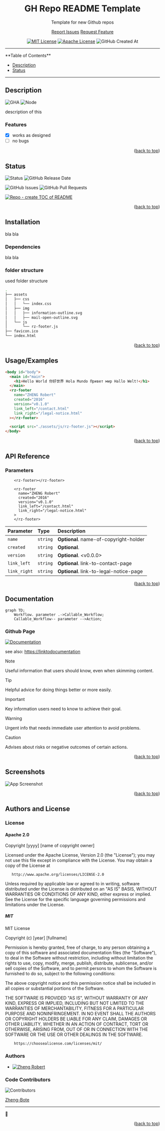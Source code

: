 <div id="top" align="center">
<h1>GH Repo README Template</h1>

<p>Template for new Github repos</p>

[Report Issues](https://github.com/Zheng-Bote/repo-template/issues)&nbsp;[Request Feature](https://github.com/Zheng-Bote/repo-template/pulls)

[![MIT License](https://img.shields.io/badge/License-MIT-green.svg)](https://choosealicense.com/licenses/mit/)
[![Apache License](https://img.shields.io/badge/License-Apache_2.0-yellow.svg)](https://choosealicense.com/licenses/apache/)
![GitHub Created At](https://img.shields.io/github/created-at/Zheng-Bote/repo-template)

</div>

<hr>
<!-- START doctoc generated TOC please keep comment here to allow auto update -->
<!-- DON'T EDIT THIS SECTION, INSTEAD RE-RUN doctoc TO UPDATE -->
**Table of Contents**

- [Description](#description)
- [Status](#status)

<!-- END doctoc generated TOC please keep comment here to allow auto update -->
<hr>

## Description

![GHA](https://img.shields.io/badge/Github-Action-black?logo=githubactions)
![Node](https://img.shields.io/badge/Nodes-20-blue?logo=tsnode)

description of this

### Features

- [x] works as designed
- [ ] no bugs

<p align="right">(<a href="#top">back to top</a>)</p>

## Status

![Status](https://img.shields.io/badge/Status-works-green)
![GitHub Release Date](https://img.shields.io/github/release-date/Zheng-Bote/repo-template)

![GitHub Issues](https://img.shields.io/github/issues/Zheng-Bote/repo-template)
![GitHub Pull Requests](https://img.shields.io/github/issues-pr/Zheng-Bote/repo-template)

[![Repo - create TOC of README](https://github.com/Zheng-Bote/repo-template/actions/workflows/repo-create_doctoc.yml/badge.svg)](https://github.com/Zheng-Bote/repo-template/actions/workflows/repo-create_doctoc.yml)

<p align="right">(<a href="#top">back to top</a>)</p>

## Installation

bla bla

### Dependencies

bla bla

### folder structure

used folder structure

```bash
.
├── assets
│   ├── css
│   │   └── index.css
│   ├── img
│   │   ├── information-outline.svg
│   │   ├── mail-open-outline.svg
│   └── js
│       └── rz-footer.js
├── favicon.ico
└── index.html

```

<p align="right">(<a href="#top">back to top</a>)</p>

## Usage/Examples

```html
<body id="body">
  <main id="main">
    <h1>Hello World 你好世界 Hola Mundo Привет мир Hallo Welt!</h1>
  </main>
  <rz-footer
    name="ZHENG Robert"
    created="2016"
    version="v0.1.0"
    link_left="/contact.html"
    link_right="/legal-notice.html"
  ></rz-footer>

  <script src="./assets/js/rz-footer.js"></script>
</body>
```

<p align="right">(<a href="#top">back to top</a>)</p>

## API Reference

### Parameters

```
    <rz-footer></rz-footer>
```

```
    <rz-footer
      name="ZHENG Robert"
      created="2016"
      version="v0.1.0"
      link_left="/contact.html"
      link_right="/legal-notice.html"
    >
    </rz-footer>
```

| Parameter    | Type     | Description                             |
| :----------- | :------- | :-------------------------------------- |
| `name`       | `string` | **Optional**. name-of-copyright-holder  |
| `created`    | `string` | **Optional**. <YYYY>                    |
| `version`    | `string` | **Optional**. <v0.0.0>                  |
| `link_left`  | `string` | **Optional**. link-to-contact-page      |
| `link_right` | `string` | **Optional**. link-to-legal-notice-page |

<p align="right">(<a href="#top">back to top</a>)</p>

## Documentation

```mermaid
graph TD;
    Workflow. parameter .->Callable_Workflow;
    Callable_Workflow-- parameter -->Action;
```

### Github Page

[![Documentation](https://img.shields.io/badge/Github-Documentation-grey?logo=githubpages)](https://linktodocumentation)

see also: [https://linktodocumentation](https://linktodocumentation)

> [!NOTE]
> Useful information that users should know, even when skimming content.

> [!TIP]
> Helpful advice for doing things better or more easily.

> [!IMPORTANT]
> Key information users need to know to achieve their goal.

> [!WARNING]
> Urgent info that needs immediate user attention to avoid problems.

> [!CAUTION]
> Advises about risks or negative outcomes of certain actions.

<p align="right">(<a href="#top">back to top</a>)</p>

## Screenshots

![App Screenshot](https://via.placeholder.com/468x300?text=App+Screenshot+Here)

<p align="right">(<a href="#top">back to top</a>)</p>

## Authors and License

### License

#### Apache 2.0

Copyright [yyyy] [name of copyright owner]

Licensed under the Apache License, Version 2.0 (the "License");
you may not use this file except in compliance with the License.
You may obtain a copy of the License at

       http://www.apache.org/licenses/LICENSE-2.0

Unless required by applicable law or agreed to in writing, software
distributed under the License is distributed on an "AS IS" BASIS,
WITHOUT WARRANTIES OR CONDITIONS OF ANY KIND, either express or implied.
See the License for the specific language governing permissions and
limitations under the License.

##### MIT

MIT License

Copyright (c) [year] [fullname]

Permission is hereby granted, free of charge, to any person obtaining a copy
of this software and associated documentation files (the "Software"), to deal
in the Software without restriction, including without limitation the rights
to use, copy, modify, merge, publish, distribute, sublicense, and/or sell
copies of the Software, and to permit persons to whom the Software is
furnished to do so, subject to the following conditions:

The above copyright notice and this permission notice shall be included in all
copies or substantial portions of the Software.

THE SOFTWARE IS PROVIDED "AS IS", WITHOUT WARRANTY OF ANY KIND, EXPRESS OR
IMPLIED, INCLUDING BUT NOT LIMITED TO THE WARRANTIES OF MERCHANTABILITY,
FITNESS FOR A PARTICULAR PURPOSE AND NONINFRINGEMENT. IN NO EVENT SHALL THE
AUTHORS OR COPYRIGHT HOLDERS BE LIABLE FOR ANY CLAIM, DAMAGES OR OTHER
LIABILITY, WHETHER IN AN ACTION OF CONTRACT, TORT OR OTHERWISE, ARISING FROM,
OUT OF OR IN CONNECTION WITH THE SOFTWARE OR THE USE OR OTHER DEALINGS IN THE
SOFTWARE.

        https://choosealicense.com/licenses/mit/

### Authors

- [![Zheng Robert](https://img.shields.io/badge/Github-Zheng_Robert-black?logo=github)](https://www.github.com/Zheng-Bote)

### Code Contributors

![Contributors](https://img.shields.io/github/contributors/Zheng-Bote/repo-template?color=dark-green)

[Zheng-Bote](https://www.github.com/Zheng-Bote)

<hr>

:vulcan_salute:

<p align="right">(<a href="#top">back to top</a>)</p>
